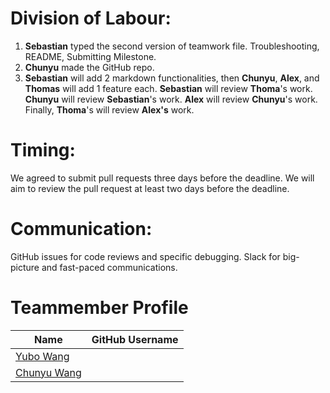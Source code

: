 # Division of Labour: 
1. **Sebastian** typed the second version of teamwork file. Troubleshooting, README, Submitting Milestone. 
2. **Chunyu** made the GitHub repo. 
3. **Sebastian** will add 2 markdown functionalities, then **Chunyu**, **Alex**, and **Thomas** will add 1 feature each. **Sebastian** will review **Thoma**'s work. **Chunyu** will review **Sebastian**'s work. **Alex** will review **Chunyu**'s work. Finally, **Thoma**'s will review **Alex's** work.

# Timing: 
We agreed to submit pull requests three days before the deadline. We will aim to review the pull request at least two days before the deadline. 

# Communication: 
GitHub issues for code reviews and specific debugging. Slack for big-picture and fast-paced communications.



# Teammember Profile
Name | GitHub Username
------------ | -------------
[Yubo Wang](https://www.linkedin.com/in/yubo-wang-82499628b/) | 
[Chunyu Wang](https://www.linkedin.com/in/shycw1/) | 
